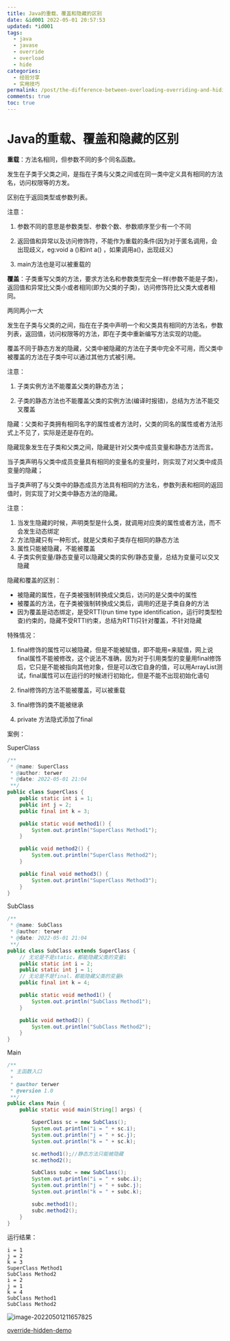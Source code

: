 ```yaml
---
title: Java的重载、覆盖和隐藏的区别
date: &id001 2022-05-01 20:57:53
updated: *id001
tags:
  - java
  - javase
  - override
  - overload
  - hide
categories:
  - 经验分享
  - 实用技巧
permalink: /post/the-difference-between-overloading-overriding-and-hiding-in-java.html
comments: true
toc: true
---
```

# Java的重载、覆盖和隐藏的区别

**重载**：方法名相同，但参数不同的多个同名函数。

发生在子类于父类之间，是指在子类与父类之间或在同一类中定义具有相同的方法名，访问权限等的方发。

区别在于返回类型或参数列表。

注意：

1. 参数不同的意思是参数类型、参数个数、参数顺序至少有一个不同

2. 返回值和异常以及访问修饰符，不能作为重载的条件(因为对于匿名调用，会出现歧义，eg:void a ()和int a() ，如果调用a()，出现歧义)

3. main方法也是可以被重载的



**覆盖**：子类重写父类的方法，要求方法名和参数类型完全一样(参数不能是子类)，返回值和异常比父类小或者相同(即为父类的子类)，访问修饰符比父类大或者相同。

两同两小一大


发生在子类与父类的之间，指在在子类中声明一个和父类具有相同的方法名，参数列表，返回值，访问权限等的方法，即在子类中重新编写方法实现的功能。

覆盖不同于静态方发的隐藏，父类中被隐藏的方法在子类中完全不可用，而父类中被覆盖的方法在子类中可以通过其他方式被引用。

注意：

1. 子类实例方法不能覆盖父类的静态方法；

2. 子类的静态方法也不能覆盖父类的实例方法(编译时报错)，总结为方法不能交叉覆盖



隐藏：父类和子类拥有相同名字的属性或者方法时，父类的同名的属性或者方法形式上不见了，实际是还是存在的。


隐藏现象发生在子类和父类之间，隐藏是针对父类中成员变量和静态方法而言。

当子类声明与父类中成员变量具有相同的变量名的变量时，则实现了对父类中成员变量的隐藏；

当子类声明了与父类中的静态成员方法具有相同的方法名，参数列表和相同的返回值时，则实现了对父类中静态方法的隐藏。

注意：

1. 当发生隐藏的时候，声明类型是什么类，就调用对应类的属性或者方法，而不会发生动态绑定
2.  方法隐藏只有一种形式，就是父类和子类存在相同的静态方法
3.  属性只能被隐藏，不能被覆盖
4. 子类实例变量/静态变量可以隐藏父类的实例/静态变量，总结为变量可以交叉隐藏



隐藏和覆盖的区别：

- 被隐藏的属性，在子类被强制转换成父类后，访问的是父类中的属性
- 被覆盖的方法，在子类被强制转换成父类后，调用的还是子类自身的方法
- 因为覆盖是动态绑定，是受RTTI(run time type identification，运行时类型检查)约束的，隐藏不受RTTI约束，总结为RTTI只针对覆盖，不针对隐藏



特殊情况：

1. final修饰的属性可以被隐藏，但是不能被赋值，即不能用=来赋值，网上说final属性不能被修改，这个说法不准确，因为对于引用类型的变量用final修饰后，它只是不能被指向其他对象，但是可以改它自身的值，可以用ArrayList测试，final属性可以在运行的时候进行初始化，但是不能不出现初始化语句

2. final修饰的方法不能被覆盖，可以被重载

3. final修饰的类不能被继承

4. private 方法隐式添加了final



案例：

SuperClass

```java
/**
 * @name: SuperClass
 * @author: terwer
 * @date: 2022-05-01 21:04
 **/
public class SuperClass {
    public static int i = 1;
    public int j = 2;
    public final int k = 3;

    public static void method1() {
        System.out.println("SuperClass Method1");
    }

    public void method2() {
        System.out.println("SuperClass Method2");
    }

    public final void method3() {
        System.out.println("SuperClass Method3");
    }
}
```

SubClass

```java
/**
 * @name: SubClass
 * @author: terwer
 * @date: 2022-05-01 21:04
 **/
public class SubClass extends SuperClass {
    // 无论是不是static，都能隐藏父类的变量i
    public static int i = 2;
    public static int j = 1;
    // 无论是不是final，都能隐藏父类的变量k
    public final int k = 4;

    public static void method1() {
        System.out.println("SubClass Method1");
    }

    public void method2() {
        System.out.println("SubClass Method2");
    }
}
```

Main

```java
/**
 * 主函数入口
 *
 * @author terwer
 * @version 1.0
 **/
public class Main {
    public static void main(String[] args) {

        SuperClass sc = new SubClass();
        System.out.println("i = " + sc.i);
        System.out.println("j = " + sc.j);
        System.out.println("k = " + sc.k);

        sc.method1();//静态方法只能被隐藏
        sc.method2();

        SubClass subc = new SubClass();
        System.out.println("i = " + subc.i);
        System.out.println("j = " + subc.j);
        System.out.println("k = " + subc.k);

        subc.method1();
        subc.method2();
    }
}
```

运行结果：

```
i = 1
j = 2
k = 3
SuperClass Method1
SubClass Method2
i = 2
j = 1
k = 4
SubClass Method1
SubClass Method2
```

![image-20220501211657825](https://img1.terwer.space/image-20220501211657825.png)

[override-hidden-demo](https://github.com/terwer/senior-java-engineer-road/tree/master/p7-skill/javase/ssyjavase/lesson23/override-hidden-demo/src/main/java/com/terwergreen)